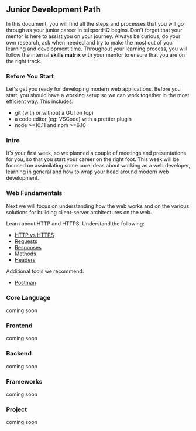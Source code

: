 ## Junior Development Path

In this document, you will find all the steps and processes that you will go through as your junior career in teleportHQ begins. Don't forget that your mentor is here to assist you on your journey. Always be curious, do your own research, ask when needed and try to make the most out of your learning and development time. Throughout your learning process, you will follow the internal **skills matrix** with your mentor to ensure that you are on the right track.

### Before You Start

Let's get you ready for developing modern web applications. Before you start, you should have a working setup so we can work together in the most efficient way. This includes:
* git (with or without a GUI on top)
* a code editor (eg: VSCode) with a prettier plugin
* node >=10.11 and npm >=6.10

### Intro

It's your first week, so we planned a couple of meetings and presentations for you, so that you start your career on the right foot. This week will be focused on assimilating some core ideas about working as a web developer, learning in general and how to wrap your head around modern web development.

### Web Fundamentals

Next we will focus on understanding how the web works and on the various solutions for building client-server architectures on the web.

Learn about HTTP and HTTPS. Understand the following:
* [HTTP vs HTTPS](https://www.cloudflare.com/learning/ssl/why-is-http-not-secure/)
* [Requests](https://developer.mozilla.org/en-US/docs/Web/HTTP/Methods)
* [Responses](https://developer.mozilla.org/en-US/docs/Web/HTTP/Status)
* [Methods](https://www.tutorialspoint.com/http/http_methods.htm)
* [Headers](https://developer.mozilla.org/en-US/docs/Web/HTTP/Headers)

Additional tools we recommend:
* [Postman](https://www.getpostman.com/)

### Core Language

coming soon

### Frontend

coming soon

### Backend

coming soon

### Frameworks

coming soon

### Project

coming soon